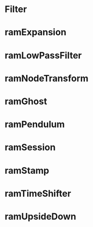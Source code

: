 
# Filter


# ramExpansion
# ramLowPassFilter
# ramNodeTransform
# ramGhost
# ramPendulum
# ramSession
# ramStamp
# ramTimeShifter
# ramUpsideDown

